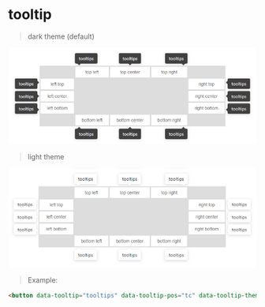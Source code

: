 # tooltip
> dark theme (default)

![demo preview](https://github.com/shulkme/tooltip/blob/master/theme-dark.png)

> light theme

![demo preview](https://github.com/shulkme/tooltip/blob/master/theme-light.png)

> Example:

```html
<button data-tooltip="tooltips" data-tooltip-pos="tc" data-tooltip-theme="light">top center</button>
```
